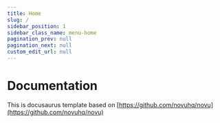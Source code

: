 ```yaml
---
title: Home
slug: /
sidebar_position: 1
sidebar_class_name: menu-home
pagination_prev: null
pagination_next: null
custom_edit_url: null
---
```


# Documentation

This is docusaurus template based on [https://github.com/novuhq/novu](https://github.com/novuhq/novu)
